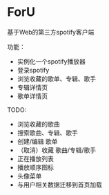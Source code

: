 # ForU

基于Web的第三方spotify客户端

功能：
- 实例化一个spotify播放器
- 登录spotify
- 浏览收藏的歌单、专辑、歌手
- 专辑详情页
- 歌单详情页

TODO:
- 浏览收藏的歌曲
- 搜索歌曲、专辑、歌手
- 创建/编辑 歌单
- （取消）收藏 歌曲/专辑/歌手
- 正在播放列表
- 播放顺序图标
- 头像菜单
- 与用户相关数据迁移到首页加载
